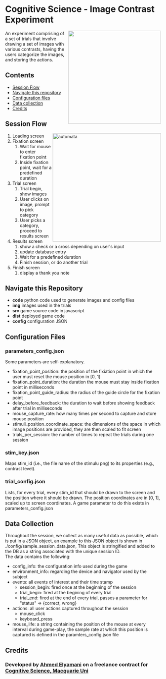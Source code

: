 # Cognitive Science - Image Contrast Experiment

<img src = "https://3tkh0x1zl0mb1ta92c2mrvv2-wpengine.netdna-ssl.com/wp-content/uploads/2016/02/MQ_INT_VER_RGB_POS-800x800.png" width = "300" align = "right" > 
An experiment comprising of a set of trials that involve drawing a set of images with various contrasts, having the users categorize the images, and storing the actions.


## Contents 
- [Session Flow](#flow)
- [Navigate this repository](#navigate)
- [Configuration files](#config)
- [Data collection](#data)
- [Credits](#credits)   

<a name = "flow"></a>
## Session Flow
<img src="https://i.ibb.co/5vhZP88/automata.png" alt="automata" width = "350" border="0" align = "right" > 

1. Loading screen
2. Fixation screen
   1. Wait for mouse to enter fixation point 
   2. Inside fixation point, wait for a predefined duration
3. Trial screen
   1. Trial begin, show images
   2. User clicks on image, prompt to pick category
   3. User picks a category, proceed to results screen 
4. Results screen
   1. show a check or a cross depending on user's input
   2. update database entry 
   3. Wait for a predefined duration 
   4. Finish session, or do another trial 
5. Finish screen
   1. display a thank you note
  
<a name = "navigate"></a>
## Navigate this Repository
* **code** python code used to generate images and config files
* **img** images used in the trials
* **src** game source code in javascript
* **dist** deployed game code
* **config** configuration JSON 


<a name = "config"></a>
## Configuration Files
### parameters_config.json 
Some parameters are self-explanatory.
* fixation_point_position: the position of the fixiation point in which the user must reset the mouse position in [0, 1]
* fixation_point_duration: the duration the mouse must stay inside fixation point in milliseconds
* fixation_point_guide_radius: the radius of the guide circle for the fixation point
* delay_before_feedback: the duration to wait before showing feedback after trial in milliseconds
* mouse_capture_rate: how many times per second to capture and store mouse position 
* stimuli_position_coordinate_space: the dimensions of the space in which image positions are provided, they are then scaled to fit screen
* trials_per_session: the number of times to repeat the trials during one session


### stim_key.json 
Maps stim_id (i.e., the file name of the stimulu png) to its properties (e.g., contrast level).

### trial_config.json 
Lists, for every trial, every stim_id that should be drawn to the screen and the position where it should be drawn. The position coordinates are in [0, 1], scaled up to screen coordinates. 
A game parameter to do this exists in parameters_config.json

<a name = "data"></a>
## Data Collection
Throughout the session, we collect as many useful data as possible, which is put in a JSON object, an example to this JSON object is shown in 
./config/sample_session_data.json, This object is stringified and added to the DB as a string associated with the unique session ID. <br/>
The data contains the following: 
* config_info: the configuration info used during the game
* environment_info: regarding the device and navigator used by the subject
* events: all events of interest and their time stamp 
   * session_begin: fired once at the beginning of the session
   * trial_begin: fired at the begining of every trial
   * trial_end: fired at the end of every trial, passes a parameter for "status" => {correct, wrong}
* actions: all user actions captured throughout the session
   * mouse_click
   * keyboard_press
* mouse_life: a string containing the position of the mouse at every interval during game-play, the sample rate at which this position is 
captured is defined in the paramters_config.json file

<a name = "credits"></a>
## Credits

### Developed by [Ahmed Elyamani](mailto:ahmed1elyamani@gmail.com) on a freelance contract for [Cognitive Science, Macquarie Uni](https://www.mq.edu.au/about/about-the-university/faculties-and-departments/faculty-of-human-sciences/departments-and-centres/department-of-cognitive-science)

